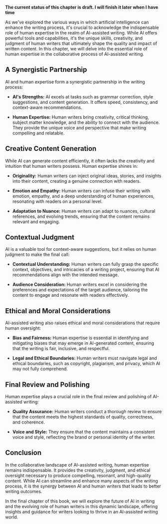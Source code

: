 **The current status of this chapter is draft. I will finish it later when I have time**

As we've explored the various ways in which artificial intelligence can enhance the writing process, it's crucial to acknowledge the indispensable role of human expertise in the realm of AI-assisted writing. While AI offers powerful tools and capabilities, it's the unique skills, creativity, and judgment of human writers that ultimately shape the quality and impact of written content. In this chapter, we will delve into the essential role of human expertise in the collaborative process of AI-assisted writing.

A Synergistic Partnership
-------------------------

AI and human expertise form a synergistic partnership in the writing process:

* **AI's Strengths:** AI excels at tasks such as grammar correction, style suggestions, and content generation. It offers speed, consistency, and context-aware recommendations.

* **Human Expertise:** Human writers bring creativity, critical thinking, subject matter knowledge, and the ability to connect with the audience. They provide the unique voice and perspective that make writing compelling and relatable.

Creative Content Generation
---------------------------

While AI can generate content efficiently, it often lacks the creativity and intuition that human writers possess. Human expertise shines in:

* **Originality:** Human writers can inject original ideas, stories, and insights into their content, creating a genuine connection with readers.

* **Emotion and Empathy:** Human writers can infuse their writing with emotion, empathy, and a deep understanding of human experiences, resonating with readers on a personal level.

* **Adaptation to Nuance:** Human writers can adapt to nuances, cultural references, and evolving trends, ensuring that the content remains relevant and engaging.

Contextual Judgment
-------------------

AI is a valuable tool for context-aware suggestions, but it relies on human judgment to make the final call:

* **Contextual Understanding:** Human writers can fully grasp the specific context, objectives, and intricacies of a writing project, ensuring that AI recommendations align with the intended message.

* **Audience Consideration:** Human writers excel in considering the preferences and expectations of the target audience, tailoring the content to engage and resonate with readers effectively.

Ethical and Moral Considerations
--------------------------------

AI-assisted writing also raises ethical and moral considerations that require human oversight:

* **Bias and Fairness:** Human expertise is essential in identifying and mitigating biases that may emerge in AI-generated content, ensuring that the writing is fair, inclusive, and respectful.

* **Legal and Ethical Boundaries:** Human writers must navigate legal and ethical boundaries, such as copyright, plagiarism, and privacy, which AI may not fully comprehend.

Final Review and Polishing
--------------------------

Human expertise plays a crucial role in the final review and polishing of AI-assisted writing:

* **Quality Assurance:** Human writers conduct a thorough review to ensure that the content meets the highest standards of quality, correctness, and coherence.

* **Voice and Style:** They ensure that the content maintains a consistent voice and style, reflecting the brand or personal identity of the writer.

Conclusion
----------

In the collaborative landscape of AI-assisted writing, human expertise remains indispensable. It provides the creativity, judgment, and ethical oversight necessary to produce compelling, resonant, and high-quality content. While AI can streamline and enhance many aspects of the writing process, it is the synergy between AI and human writers that leads to better writing outcomes.

In the final chapter of this book, we will explore the future of AI in writing and the evolving role of human writers in this dynamic landscape, offering insights and guidance for writers looking to thrive in an AI-assisted writing world.
